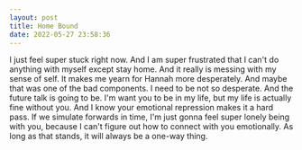 ```yaml
---
layout: post
title: Home Bound
date: 2022-05-27 23:58:36
---
```


I just feel super stuck right now. And I am super frustrated that I can't do anything with myself except stay home. And it really is messing with my sense of self. It makes me yearn for Hannah more desperately. And maybe that was one of the bad components. I need to be not so desperate. And the future talk is going to be. I'm want you to be in my life, but my life is actually fine without you. And I know your emotional repression makes it a hard pass. If we simulate forwards in time, I'm just gonna feel super lonely being with you, because I can't figure out how to connect with you emotionally. As long as that stands, it will always be a one-way thing. 